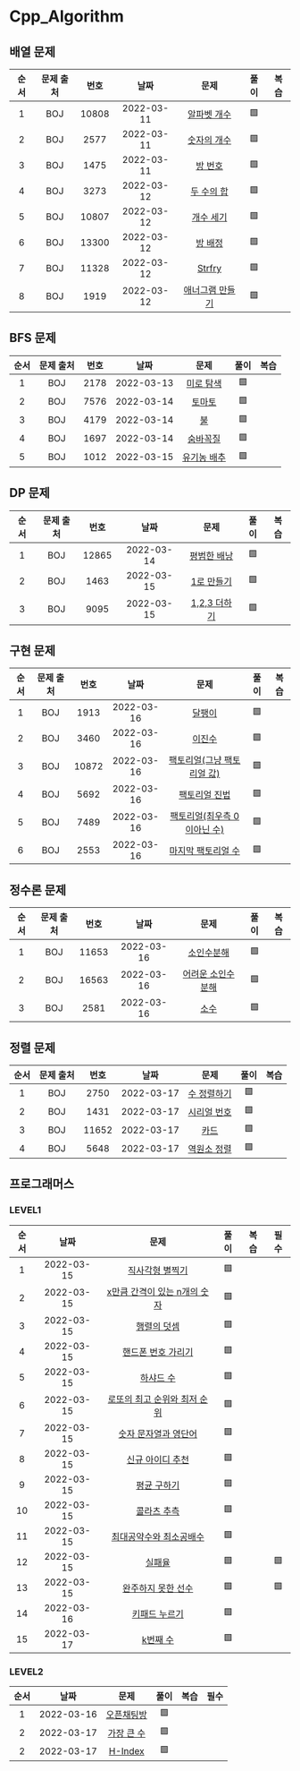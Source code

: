 # Cpp_Algorithm
## 배열 문제
| 순서 | 문제 출처|번호| 날짜     | 문제      | 풀이  | 복습  |
| :--------:| :--------: |:--------: | :--------: | :--------: | :-------: | :-------: |
|1| BOJ     | 10808     |2022-03-11|[알파벳 개수](https://www.acmicpc.net/problem/10808) |🟩||
|2| BOJ     | 2577     |2022-03-11|[숫자의 개수](https://www.acmicpc.net/problem/2577) |🟩||
|3| BOJ     | 1475     |2022-03-11|[방 번호](https://www.acmicpc.net/problem/1475) |🟩||
|4| BOJ     | 3273     |2022-03-12|[두 수의 합](https://www.acmicpc.net/problem/3273) |🟩||
|5| BOJ     | 10807     |2022-03-12|[개수 세기](https://www.acmicpc.net/problem/10807) |🟩||
|6| BOJ     | 13300     |2022-03-12|[방 배정](https://www.acmicpc.net/problem/13300) |🟩||
|7| BOJ     | 11328     |2022-03-12|[Strfry](https://www.acmicpc.net/problem/11328) |🟩||
|8| BOJ     | 1919     |2022-03-12|[애너그램 만들기](https://www.acmicpc.net/problem/1919) |🟩||


## BFS 문제
| 순서 | 문제 출처|번호| 날짜     | 문제      | 풀이  | 복습  |
| :--------:| :--------: |:--------: | :--------: | :--------: | :-------: | :-------: |
|1| BOJ     | 2178     |2022-03-13|[미로 탐색](https://www.acmicpc.net/problem/2178) |🟩||
|2| BOJ     | 7576     |2022-03-14|[토마토](https://www.acmicpc.net/problem/7576) |🟩||
|3| BOJ     | 4179     |2022-03-14|[불](https://www.acmicpc.net/problem/4179) |🟩||
|4| BOJ     | 1697     |2022-03-14|[숨바꼭질](https://www.acmicpc.net/problem/1697) |🟩||
|5| BOJ     | 1012     |2022-03-15|[유기농 배추](https://www.acmicpc.net/problem/1012) |🟩||

## DP 문제
| 순서 | 문제 출처|번호| 날짜     | 문제      | 풀이  | 복습  |
| :--------:| :--------: |:--------: | :--------: | :--------: | :-------: | :-------: |
|1| BOJ     | 12865     |2022-03-14|[평범한 배낭](https://www.acmicpc.net/problem/12865) |🟩||
|2| BOJ     | 1463     |2022-03-15|[1로 만들기](https://www.acmicpc.net/problem/1463) |🟩||
|3| BOJ     | 9095     |2022-03-15|[1,2,3 더하기](https://www.acmicpc.net/problem/9095) |🟩||

## 구현 문제
| 순서 | 문제 출처|번호| 날짜     | 문제      | 풀이  | 복습  |
| :--------:| :--------: |:--------: | :--------: | :--------: | :-------: | :-------: |
|1| BOJ     | 1913     |2022-03-16|[달팽이](https://www.acmicpc.net/problem/1913) |🟩||
|2| BOJ     | 3460     |2022-03-16|[이진수](https://www.acmicpc.net/problem/3460) |🟩||
|3| BOJ     | 10872     |2022-03-16|[팩토리얼(그냥 팩토리얼 값)](https://www.acmicpc.net/problem/10872) |🟩||
|4| BOJ     | 5692     |2022-03-16|[팩토리얼 진법](https://www.acmicpc.net/problem/5692) |🟩||
|5| BOJ     | 7489     |2022-03-16|[팩토리얼(최우측 0이아닌 수)](https://www.acmicpc.net/problem/7489) |🟩||
|6| BOJ     | 2553     |2022-03-16|[마지막 팩토리얼 수](https://www.acmicpc.net/problem/2553) |🟩||

## 정수론 문제
| 순서 | 문제 출처|번호| 날짜     | 문제      | 풀이  | 복습  |
| :--------:| :--------: |:--------: | :--------: | :--------: | :-------: | :-------: |
|1| BOJ     | 11653     |2022-03-16|[소인수분해](https://www.acmicpc.net/problem/11653) |🟩||
|2| BOJ     | 16563     |2022-03-16|[어려운 소인수분해](https://www.acmicpc.net/problem/16563) |🟩||
|3| BOJ     | 2581     |2022-03-16|[소수](https://www.acmicpc.net/problem/2581) |🟩||

## 정렬 문제
| 순서 | 문제 출처|번호| 날짜     | 문제      | 풀이  | 복습  |
| :--------:| :--------: |:--------: | :--------: | :--------: | :-------: | :-------: |
|1| BOJ     | 2750     |2022-03-17|[수 정렬하기](https://www.acmicpc.net/problem/2750) |🟩||
|2| BOJ     | 1431     |2022-03-17|[시리얼 번호](https://www.acmicpc.net/problem/1431) |🟩||
|3| BOJ     | 11652     |2022-03-17|[카드](https://www.acmicpc.net/problem/11652) |🟩||
|4| BOJ     | 5648     |2022-03-17|[역원소 정렬](https://www.acmicpc.net/problem/5648) |🟩||

## 프로그래머스
### LEVEL1
| 순서 | 날짜     | 문제      | 풀이  | 복습  | 필수 |
| :--------:| :--------: |:--------: | :--------: | :--------: |:--------: |
|1|2022-03-15|[직사각형 별찍기](https://programmers.co.kr/learn/courses/30/lessons/12969?language=cpp) |🟩|||
|2|2022-03-15|[x만큼 간격이 있는 n개의 숫자](https://programmers.co.kr/learn/courses/30/lessons/12954?language=cpp) |🟩|||
|3|2022-03-15|[행렬의 덧셈](https://programmers.co.kr/learn/courses/30/lessons/12950?language=cpp) |🟩|||
|4|2022-03-15|[핸드폰 번호 가리기](https://programmers.co.kr/learn/courses/30/lessons/12948) |🟩|||
|5|2022-03-15|[하샤드 수](https://programmers.co.kr/learn/courses/30/lessons/12947) |🟩|||
|6|2022-03-15|[로또의 최고 순위와 최저 순위](https://programmers.co.kr/learn/courses/30/lessons/77484?language=cpp) |🟩|||
|7|2022-03-15|[숫자 문자열과 영단어](https://programmers.co.kr/learn/courses/30/lessons/81301) |🟩|||
|8|2022-03-15|[신규 아이디 추천](https://programmers.co.kr/learn/courses/30/lessons/72410?language=cpp) |🟩|||
|9|2022-03-15|[평균 구하기](https://programmers.co.kr/learn/courses/30/lessons/12944) |🟩|||
|10|2022-03-15|[콜라츠 추측](https://programmers.co.kr/learn/courses/30/lessons/12943) |🟩|||
|11|2022-03-15|[최대공약수와 최소공배수](https://programmers.co.kr/learn/courses/30/lessons/12940) |🟩|||
|12|2022-03-15|[실패율](https://programmers.co.kr/learn/courses/30/lessons/42889?language=cpp) |🟩||🟩|
|13|2022-03-15|[완주하지 못한 선수](https://programmers.co.kr/learn/courses/30/lessons/42576) |🟩||🟩|
|14|2022-03-16|[키패드 누르기](https://programmers.co.kr/learn/courses/30/lessons/67256) |🟩|||
|15|2022-03-17|[k번째 수](https://programmers.co.kr/learn/courses/30/lessons/42748) |🟩|||

### LEVEL2
| 순서 | 날짜     | 문제      | 풀이  | 복습  | 필수 |
| :--------:| :--------: |:--------: | :--------: | :--------: |:--------: |
|1|2022-03-16|[오픈채팅방](https://programmers.co.kr/learn/courses/30/lessons/42888) |🟩|||
|2|2022-03-17|[가장 큰 수](https://programmers.co.kr/learn/courses/30/lessons/42746) |🟩|||
|2|2022-03-17|[H-Index](https://programmers.co.kr/learn/courses/30/lessons/42747) |🟩|||